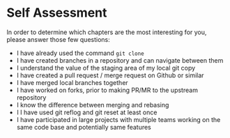 # Self Assessment

In order to determine which chapters are the most interesting for you, please answer those few questions:

- I have already used the command `git clone`
- I have created branches in a repository and can navigate between them
- I understand the value of the staging area of my local git copy
- I have created a pull request / merge request on Github or similar
- I have merged local branches together
- I have worked on forks, prior to making PR/MR to the upstream repository
- I know the difference between merging and rebasing
- I I have used git reflog and git reset at least once
- I have participated in large projects with multiple teams working on the same code base and potentially same features